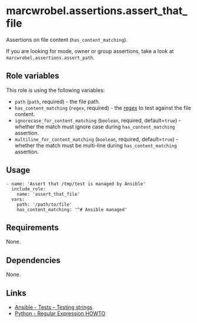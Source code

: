 # marcwrobel.assertions.assert_that_file

Assertions on file content (`has_content_matching`).

If you are looking for mode, owner or group assertions, take a look at `marcwrobel.assertions.assert_path`.

## Role variables

This role is using the following variables:

- `path` (`path`, required) - the file path.
- `has_content_matching` (`regex`, required) - the [regex](https://docs.python.org/3.7/howto/regex.html) to test against the file content.
- `ignorecase_for_content_matching` (`boolean`, required, default=`true`) - whether the match must ignore case during `has_content_matching` assertion.
- `multiline_for_content_matching` (`boolean`, required, default=`true`) - whether the match must be multi-line during `has_content_matching` assertion.

## Usage

    - name: 'Assert that /tmp/test is managed by Ansible'
      include_role:
        name: 'assert_that_file'
      vars:
        path: '/path/to/file'
        has_content_matching: '^# Ansible managed'

## Requirements

None.

## Dependencies

None.

## Links

- [Ansible - Tests – Testing strings](https://docs.ansible.com/ansible/latest/user_guide/playbooks_tests.html#testing-strings)
- [Python - Regular Expression HOWTO](https://docs.python.org/3.7/howto/regex.html)
